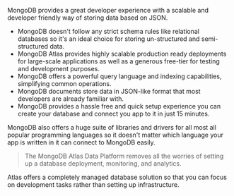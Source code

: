 MongoDB provides a great developer experience with a scalable and developer friendly way of storing data based on JSON.

- MongoDB doesn't follow any strict schema rules like relational databases so it's an ideal choice for storing un-structured and semi-structured data.
- MongoDB Atlas provides highly scalable production ready deployments for large-scale applications as well as a generous free-tier for testing and development purposes.
- MongoDB offers a powerful query language and indexing capabilities, simplifying common operations.
- MongoDB documents store data in JSON-like format that most developers are already familiar with.
- MongoDB provides a hassle free and quick setup experience you can create your database and connect you app to it in just 15 minutes.

MongoDB also offers a huge suite of libraries and drivers for all most all popular programming languages so it doesn't matter which language your app is written in it can connect to MongoDB easily.

> The MongoDB Atlas Data Platform removes all the worries of setting up a database deployment, monitoring, and analytics.

Atlas offers a completely managed database solution so that you can focus on development tasks rather than setting up infrastructure.